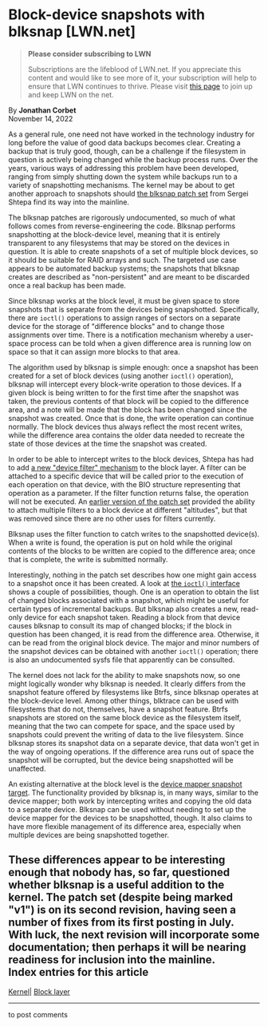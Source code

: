 # Block-device snapshots with blksnap [LWN.net]

> **Please consider subscribing to LWN**
> 
> Subscriptions are the lifeblood of LWN.net. If you appreciate this content and would like to see more of it, your subscription will help to ensure that LWN continues to thrive. Please visit [this page](/Promo/nst-nag1/subscribe) to join up and keep LWN on the net. 

By **Jonathan Corbet**  
November 14, 2022 

As a general rule, one need not have worked in the technology industry for long before the value of good data backups becomes clear. Creating a backup that is truly good, though, can be a challenge if the filesystem in question is actively being changed while the backup process runs. Over the years, various ways of addressing this problem have been developed, ranging from simply shutting down the system while backups run to a variety of snapshotting mechanisms. The kernel may be about to get another approach to snapshots should [the blksnap patch set](/ml/linux-kernel/20221102155101.4550-1-sergei.shtepa@veeam.com/) from Sergei Shtepa find its way into the mainline. 

The blksnap patches are rigorously undocumented, so much of what follows comes from reverse-engineering the code. Blksnap performs snapshotting at the block-device level, meaning that it is entirely transparent to any filesystems that may be stored on the devices in question. It is able to create snapshots of a set of multiple block devices, so it should be suitable for RAID arrays and such. The targeted use case appears to be automated backup systems; the snapshots that blksnap creates are described as "non-persistent" and are meant to be discarded once a real backup has been made. 

Since blksnap works at the block level, it must be given space to store snapshots that is separate from the devices being snapshotted. Specifically, there are `ioctl()` operations to assign ranges of sectors on a separate device for the storage of "difference blocks" and to change those assignments over time. There is a notification mechanism whereby a user-space process can be told when a given difference area is running low on space so that it can assign more blocks to that area. 

The algorithm used by blksnap is simple enough: once a snapshot has been created for a set of block devices (using another `ioctl()` operation), blksnap will intercept every block-write operation to those devices. If a given block is being written to for the first time after the snapshot was taken, the previous contents of that block will be copied to the difference area, and a note will be made that the block has been changed since the snapshot was created. Once that is done, the write operation can continue normally. The block devices thus always reflect the most recent writes, while the difference area contains the older data needed to recreate the state of those devices at the time the snapshot was created. 

In order to be able to intercept writes to the block devices, Shtepa has had to add [a new "device filter" mechanism](/ml/linux-kernel/20221102155101.4550-2-sergei.shtepa@veeam.com/) to the block layer. A filter can be attached to a specific device that will be called prior to the execution of each operation on that device, with the BIO structure representing that operation as a parameter. If the filter function returns false, the operation will not be executed. An [earlier version of the patch set](/ml/linux-kernel/1655135593-1900-1-git-send-email-sergei.shtepa@veeam.com/) provided the ability to attach multiple filters to a block device at different "altitudes", but that was removed since there are no other uses for filters currently. 

Blksnap uses the filter function to catch writes to the snapshotted device(s). When a write is found, the operation is put on hold while the original contents of the blocks to be written are copied to the difference area; once that is complete, the write is submitted normally. 

Interestingly, nothing in the patch set describes how one might gain access to a snapshot once it has been created. A look at [the `ioctl()` interface](/ml/linux-kernel/20221102155101.4550-3-sergei.shtepa@veeam.com/) shows a couple of possibilities, though. One is an operation to obtain the list of changed blocks associated with a snapshot, which might be useful for certain types of incremental backups. But blksnap also creates a new, read-only device for each snapshot taken. Reading a block from that device causes blksnap to consult its map of changed blocks; if the block in question has been changed, it is read from the difference area. Otherwise, it can be read from the original block device. The major and minor numbers of the snapshot devices can be obtained with another `ioctl()` operation; there is also an undocumented sysfs file that apparently can be consulted. 

The kernel does not lack for the ability to make snapshots now, so one might logically wonder why blksnap is needed. It clearly differs from the snapshot feature offered by filesystems like Btrfs, since blksnap operates at the block-device level. Among other things, blktrace can be used with filesystems that do not, themselves, have a snapshot feature. Btrfs snapshots are stored on the same block device as the filesystem itself, meaning that the two can compete for space, and the space used by snapshots could prevent the writing of data to the live filesystem. Since blksnap stores its snapshot data on a separate device, that data won't get in the way of ongoing operations. If the difference area runs out of space the snapshot will be corrupted, but the device being snapshotted will be unaffected. 

An existing alternative at the block level is the [device mapper snapshot target](https://docs.kernel.org/next/admin-guide/device-mapper/snapshot.html). The functionality provided by blksnap is, in many ways, similar to the device mapper; both work by intercepting writes and copying the old data to a separate device. Blksnap can be used without needing to set up the device mapper for the devices to be snapshotted, though. It also claims to have more flexible management of its difference area, especially when multiple devices are being snapshotted together. 

These differences appear to be interesting enough that nobody has, so far, questioned whether blksnap is a useful addition to the kernel. The patch set (despite being marked "v1") is on its second revision, having seen a number of fixes from its first posting in July. With luck, the next revision will incorporate some documentation; then perhaps it will be nearing readiness for inclusion into the mainline.  
Index entries for this article  
---  
[Kernel](/Kernel/Index)| [Block layer](/Kernel/Index#Block_layer)  
  


* * *

to post comments 
